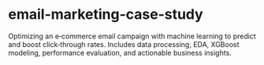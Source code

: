 # email-marketing-case-study
Optimizing an e‑commerce email campaign with machine learning to predict and boost click‑through rates. Includes data processing, EDA, XGBoost modeling, performance evaluation, and actionable business insights.
